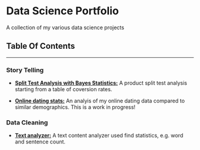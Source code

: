# Data Science Portfolio
A collection of my various data science projects 

## Table Of Contents
------

### Story Telling 
* [**Split Test Analysis with Bayes Statistics:**](https://github.com/caheredia/Data_Science_Portfolio/blob/master/Galvanize/develop/q3.ipynb) A product split test analysis starting from a table of coversion rates. 

* [**Online dating stats:**](https://github.com/caheredia/Data_Science_Portfolio/blob/master/Responses/develop/2017-8-21_ch_okc_response_data_bayes.ipynb) An analyis of my online dating data compared to similar demographics. This is a work in progress! 

### Data Cleaning
* [**Text analyzer:**](https://github.com/caheredia/Data_Science_Portfolio/blob/master/Galvanize/develop/q1.ipynb) A text content analyzer used find statistics, e.g. word and sentence count.
